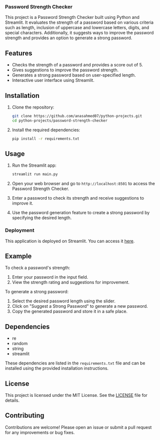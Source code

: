 ### Password Strength Checker

This project is a Password Strength Checker built using Python and Streamlit. It evaluates the strength of a password based on various criteria such as length, inclusion of uppercase and lowercase letters, digits, and special characters. Additionally, it suggests ways to improve the password strength and provides an option to generate a strong password.

## Features
- Checks the strength of a password and provides a score out of 5.
- Gives suggestions to improve the password strength.
- Generates a strong password based on user-specified length.
- Interactive user interface using Streamlit.

## Installation
1. Clone the repository:
   ```sh
   git clone https://github.com/anasahmed07/python-projects.git
   cd python-projects/password-strength-checker
   ```

2. Install the required dependencies:
   ```sh
   pip install -r requirements.txt
   ```

## Usage
1. Run the Streamlit app:
   ```sh
   streamlit run main.py
   ```

2. Open your web browser and go to `http://localhost:8501` to access the Password Strength Checker.

3. Enter a password to check its strength and receive suggestions to improve it.

4. Use the password generation feature to create a strong password by specifying the desired length.

### Deployment
This application is deployed on Streamlit. You can access it [here](https://anas-password-checker.streamlit.app).

## Example
To check a password's strength:
1. Enter your password in the input field.
2. View the strength rating and suggestions for improvement.

To generate a strong password:
1. Select the desired password length using the slider.
2. Click on "Suggest a Strong Password" to generate a new password.
3. Copy the generated password and store it in a safe place.

## Dependencies
- re
- random
- string
- streamlit

These dependencies are listed in the `requirements.txt` file and can be installed using the provided installation instructions.

## License
This project is licensed under the MIT License. See the [LICENSE](../LICENSE) file for details.

## Contributing
Contributions are welcome! Please open an issue or submit a pull request for any improvements or bug fixes.